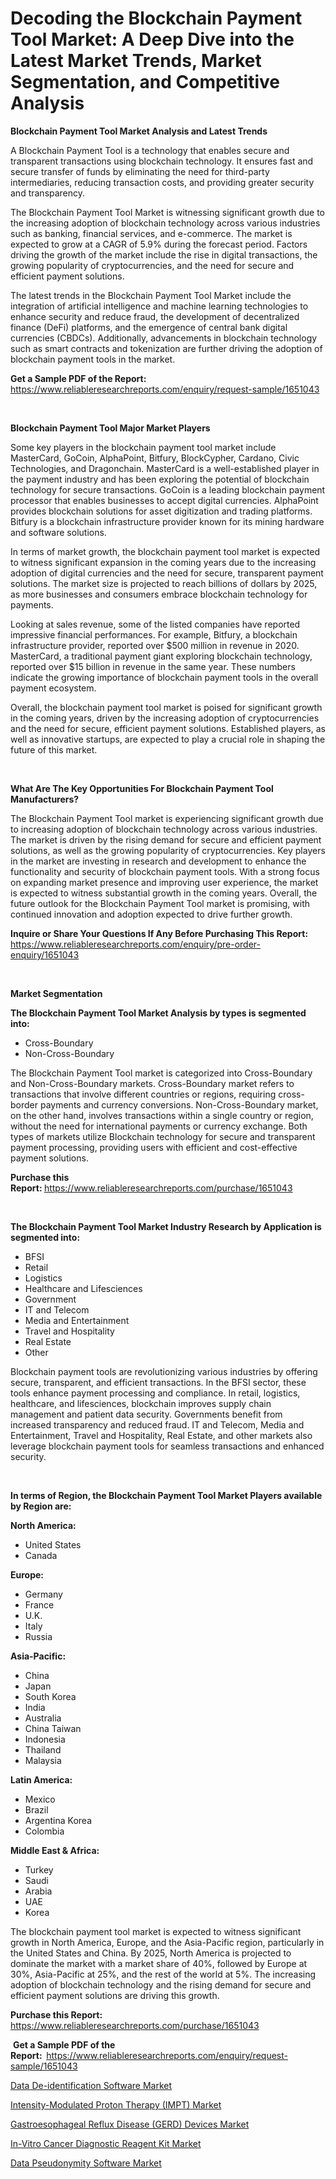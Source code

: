 <p><h1>Decoding the Blockchain Payment Tool Market: A Deep Dive into the Latest Market Trends, Market Segmentation, and Competitive Analysis</h1></p><p><strong>Blockchain Payment Tool Market Analysis and Latest Trends</strong></p>
<p><p>A Blockchain Payment Tool is a technology that enables secure and transparent transactions using blockchain technology. It ensures fast and secure transfer of funds by eliminating the need for third-party intermediaries, reducing transaction costs, and providing greater security and transparency.</p><p>The Blockchain Payment Tool Market is witnessing significant growth due to the increasing adoption of blockchain technology across various industries such as banking, financial services, and e-commerce. The market is expected to grow at a CAGR of 5.9% during the forecast period. Factors driving the growth of the market include the rise in digital transactions, the growing popularity of cryptocurrencies, and the need for secure and efficient payment solutions.</p><p>The latest trends in the Blockchain Payment Tool Market include the integration of artificial intelligence and machine learning technologies to enhance security and reduce fraud, the development of decentralized finance (DeFi) platforms, and the emergence of central bank digital currencies (CBDCs). Additionally, advancements in blockchain technology such as smart contracts and tokenization are further driving the adoption of blockchain payment tools in the market.</p></p>
<p><strong>Get a Sample PDF of the Report:&nbsp;</strong> <a href="https://www.reliableresearchreports.com/enquiry/request-sample/1651043">https://www.reliableresearchreports.com/enquiry/request-sample/1651043</a></p>
<p>&nbsp;</p>
<p><strong>Blockchain Payment Tool Major Market Players</strong></p>
<p><p>Some key players in the blockchain payment tool market include MasterCard, GoCoin, AlphaPoint, Bitfury, BlockCypher, Cardano, Civic Technologies, and Dragonchain. MasterCard is a well-established player in the payment industry and has been exploring the potential of blockchain technology for secure transactions. GoCoin is a leading blockchain payment processor that enables businesses to accept digital currencies. AlphaPoint provides blockchain solutions for asset digitization and trading platforms. Bitfury is a blockchain infrastructure provider known for its mining hardware and software solutions.</p><p>In terms of market growth, the blockchain payment tool market is expected to witness significant expansion in the coming years due to the increasing adoption of digital currencies and the need for secure, transparent payment solutions. The market size is projected to reach billions of dollars by 2025, as more businesses and consumers embrace blockchain technology for payments.</p><p>Looking at sales revenue, some of the listed companies have reported impressive financial performances. For example, Bitfury, a blockchain infrastructure provider, reported over $500 million in revenue in 2020. MasterCard, a traditional payment giant exploring blockchain technology, reported over $15 billion in revenue in the same year. These numbers indicate the growing importance of blockchain payment tools in the overall payment ecosystem.</p><p>Overall, the blockchain payment tool market is poised for significant growth in the coming years, driven by the increasing adoption of cryptocurrencies and the need for secure, efficient payment solutions. Established players, as well as innovative startups, are expected to play a crucial role in shaping the future of this market.</p></p>
<p>&nbsp;</p>
<p><strong>What Are The Key Opportunities For Blockchain Payment Tool Manufacturers?</strong></p>
<p><p>The Blockchain Payment Tool market is experiencing significant growth due to increasing adoption of blockchain technology across various industries. The market is driven by the rising demand for secure and efficient payment solutions, as well as the growing popularity of cryptocurrencies. Key players in the market are investing in research and development to enhance the functionality and security of blockchain payment tools. With a strong focus on expanding market presence and improving user experience, the market is expected to witness substantial growth in the coming years. Overall, the future outlook for the Blockchain Payment Tool market is promising, with continued innovation and adoption expected to drive further growth.</p></p>
<p><strong>Inquire or Share Your Questions If Any Before Purchasing This Report:</strong> <a href="https://www.reliableresearchreports.com/enquiry/pre-order-enquiry/1651043">https://www.reliableresearchreports.com/enquiry/pre-order-enquiry/1651043</a></p>
<p>&nbsp;</p>
<p><strong>Market Segmentation</strong></p>
<p><strong>The Blockchain Payment Tool Market Analysis by types is segmented into:</strong></p>
<p><ul><li>Cross-Boundary</li><li>Non-Cross-Boundary</li></ul></p>
<p><p>The Blockchain Payment Tool market is categorized into Cross-Boundary and Non-Cross-Boundary markets. Cross-Boundary market refers to transactions that involve different countries or regions, requiring cross-border payments and currency conversions. Non-Cross-Boundary market, on the other hand, involves transactions within a single country or region, without the need for international payments or currency exchange. Both types of markets utilize Blockchain technology for secure and transparent payment processing, providing users with efficient and cost-effective payment solutions.</p></p>
<p><strong>Purchase this Report:&nbsp;</strong><a href="https://www.reliableresearchreports.com/purchase/1651043">https://www.reliableresearchreports.com/purchase/1651043</a></p>
<p>&nbsp;</p>
<p><strong>The Blockchain Payment Tool Market Industry Research by Application is segmented into:</strong></p>
<p><ul><li>BFSI</li><li>Retail</li><li>Logistics</li><li>Healthcare and Lifesciences</li><li>Government</li><li>IT and Telecom</li><li>Media and Entertainment</li><li>Travel and Hospitality</li><li>Real Estate</li><li>Other</li></ul></p>
<p><p>Blockchain payment tools are revolutionizing various industries by offering secure, transparent, and efficient transactions. In the BFSI sector, these tools enhance payment processing and compliance. In retail, logistics, healthcare, and lifesciences, blockchain improves supply chain management and patient data security. Governments benefit from increased transparency and reduced fraud. IT and Telecom, Media and Entertainment, Travel and Hospitality, Real Estate, and other markets also leverage blockchain payment tools for seamless transactions and enhanced security.</p></p>
<p>&nbsp;</p>
<p><strong>In terms of Region, the Blockchain Payment Tool Market Players available by Region are:</strong></p>
<p>
    <p> <strong> North America: </strong>
        <ul>
            <li>United States</li>
            <li>Canada</li>
        </ul>
        </p> 
    <p> <strong> Europe: </strong>
        <ul>
            <li>Germany</li>
            <li>France</li>
            <li>U.K.</li>
            <li>Italy</li>
            <li>Russia</li>
        </ul>
        </p> 
    <p> <strong> Asia-Pacific: </strong>
        <ul>
            <li>China</li>
            <li>Japan</li>
            <li>South Korea</li>
            <li>India</li>
            <li>Australia</li>
            <li>China Taiwan</li>
            <li>Indonesia</li>
            <li>Thailand</li>
            <li>Malaysia</li>
        </ul>
        </p> 
    <p> <strong> Latin America: </strong>
        <ul>
            <li>Mexico</li>
            <li>Brazil</li>
            <li>Argentina Korea</li>
            <li>Colombia</li>
        </ul>
        </p> 
    <p> <strong> Middle East & Africa: </strong>
        <ul>
            <li>Turkey</li>
            <li>Saudi</li>
            <li>Arabia</li>
            <li>UAE</li>
            <li>Korea</li>
        </ul>
    </p>
    </p>
<p><p>The blockchain payment tool market is expected to witness significant growth in North America, Europe, and the Asia-Pacific region, particularly in the United States and China. By 2025, North America is projected to dominate the market with a market share of 40%, followed by Europe at 30%, Asia-Pacific at 25%, and the rest of the world at 5%. The increasing adoption of blockchain technology and the rising demand for secure and efficient payment solutions are driving this growth.</p></p>
<p><strong>Purchase this Report: </strong><a href="https://www.reliableresearchreports.com/purchase/1651043">https://www.reliableresearchreports.com/purchase/1651043</a></p>
<p>&nbsp;<strong>Get a Sample PDF of the Report:&nbsp;&nbsp;</strong><a href="https://www.reliableresearchreports.com/enquiry/request-sample/1651043">https://www.reliableresearchreports.com/enquiry/request-sample/1651043</a></p>
<p><strong></strong></p>
<p><p><a href="https://github.com/jerrycopelandthomaswsqd8q/Market-Research-Report-List-1/blob/main/data-de-identification-software-market.md">Data De-identification Software Market</a></p><p><a href="https://medium.com/@dolorestoy4545/intensity-modulated-proton-therapy-impt-market-furnishes-information-on-market-share-market-2d73a233dad5">Intensity-Modulated Proton Therapy (IMPT) Market</a></p><p><a href="https://medium.com/@dolorestoy4545/gastroesophageal-reflux-disease-gerd-devices-market-comprehensive-assessment-by-type-7cb46de51e16">Gastroesophageal Reflux Disease (GERD) Devices Market</a></p><p><a href="https://medium.com/@dolorestoy4545/in-vitro-cancer-diagnostic-reagent-kit-nbsp-market-focuses-on-market-share-size-and-projected-f21f6fc42992">In-Vitro Cancer Diagnostic Reagent Kit Market</a></p><p><a href="https://github.com/brenzgnarento/Market-Research-Report-List-1/blob/main/data-pseudonymity-software-market.md">Data Pseudonymity Software Market</a></p></p>